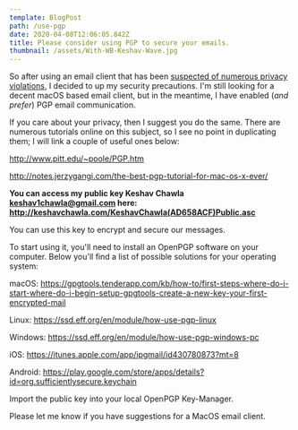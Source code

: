 ```yaml
---
template: BlogPost
path: /use-pgp
date: 2020-04-08T12:06:05.842Z
title: Please consider using PGP to secure your emails.
thumbnail: /assets/With-WB-Keshav-Wave.jpg
---
```

So after using an email client that has been [suspected of numerous privacy violations](https://www.reddit.com/r/privacy/comments/5grsan/do_not_use_the_spark_email_client_by_readdle/), I decided to up my security precautions. I'm still looking for a decent macOS based email client, but in the meantime, I have enabled (*and prefer*) PGP email communication.

If you care about your privacy, then I suggest you do the same. There are numerous tutorials online on this subject, so I see no point in duplicating them; I will link a couple of useful ones below:

<http://www.pitt.edu/~poole/PGP.htm>

<http://notes.jerzygangi.com/the-best-pgp-tutorial-for-mac-os-x-ever/>

**You can access my public key Keshav Chawla [keshav1chawla@gmail.com](mailto:keshav1chawla@gmail.com) here: <http://keshavchawla.com/KeshavChawla(AD658ACF)Public.asc>**

You can use this key to encrypt and secure our messages.

To start using it, you'll need to install an OpenPGP software on your computer. Below you'll find a list of possible solutions for your operating system:

macOS: <https://gpgtools.tenderapp.com/kb/how-to/first-steps-where-do-i-start-where-do-i-begin-setup-gpgtools-create-a-new-key-your-first-encrypted-mail>

Linux: <https://ssd.eff.org/en/module/how-use-pgp-linux>

Windows: <https://ssd.eff.org/en/module/how-use-pgp-windows-pc>

iOS: <https://itunes.apple.com/app/ipgmail/id430780873?mt=8>

Android: <https://play.google.com/store/apps/details?id=org.sufficientlysecure.keychain>

Import the public key into your local OpenPGP Key-Manager.

Please let me know if you have suggestions for a MacOS email client.
